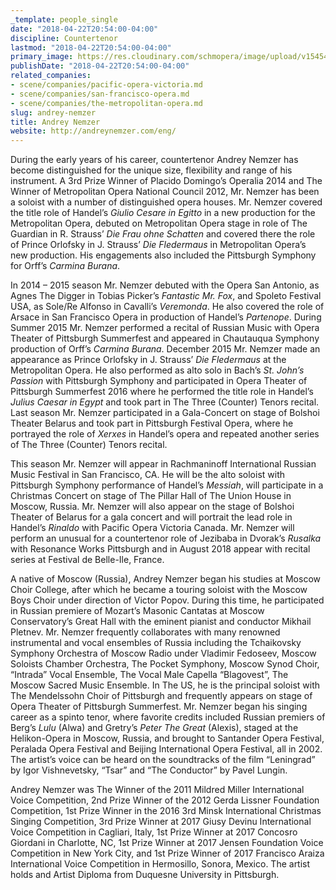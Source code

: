 ```yaml
---
_template: people_single
date: "2018-04-22T20:54:00-04:00"
discipline: Countertenor
lastmod: "2018-04-22T20:54:00-04:00"
primary_image: https://res.cloudinary.com/schmopera/image/upload/v1545409169/media/webhook-uploads/1524444711995/IMG_8879-2.jpg.jpg
publishDate: "2018-04-22T20:54:00-04:00"
related_companies:
- scene/companies/pacific-opera-victoria.md
- scene/companies/san-francisco-opera.md
- scene/companies/the-metropolitan-opera.md
slug: andrey-nemzer
title: Andrey Nemzer
website: http://andreynemzer.com/eng/
---
```


During the early years of his career, countertenor Andrey Nemzer has become distinguished for the unique size, flexibility and range of his instrument. A 3rd Prize Winner of Placido Domingo’s Operalia 2014 and The Winner of Metropolitan Opera National Council 2012, Mr. Nemzer has been a soloist with a number of distinguished opera houses. Mr. Nemzer covered the title role of Handel’s *Giulio Cesare in Egitto* in a new production for the Metropolitan Opera, debuted on Metropolitan Opera stage in role of The Guardian in R. Strauss’ *Die Frau ohne Schatten* and covered there the role of Prince Orlofsky in J. Strauss’ *Die Fledermaus* in Metropolitan Opera’s new production. His engagements also included the Pittsburgh Symphony for Orff’s *Carmina Burana*. 

In 2014 – 2015 season Mr. Nemzer debuted with the Opera San Antonio, as Agnes The Digger in Tobias Picker’s *Fantastic Mr. Fox*, and Spoleto Festival USA, as Sole/Re Alfonso in Cavalli’s *Veremonda*. He also covered the role of Arsace in San Francisco Opera in production of Handel’s *Partenope*. During Summer 2015 Mr. Nemzer performed a recital of Russian Music with Opera Theater of Pittsburgh Summerfest and appeared in Chautauqua Symphony production of Orff’s *Carmina Burana*. December 2015 Mr. Nemzer made an appearance as Prince Orlofsky in J. Strauss’ *Die Fledermaus* at the Metropolitan Opera. He also performed as alto solo in Bach’s *St. John’s Passion* with Pittsburgh Symphony and participated in Opera Theater of Pittsburgh Summerfest 2016 where he performed the title role in Handel’s *Julius Caesar in Egypt* and took part in The Three (Counter) Tenors recital. Last season Mr. Nemzer participated in a Gala-Concert on stage of Bolshoi Theater Belarus and took part in Pittsburgh Festival Opera, where he portrayed the role of *Xerxes* in Handel’s opera and repeated another series of The Three (Counter) Tenors recital. 

This season Mr. Nemzer will appear in Rachmaninoff International Russian Music Festival in San Francisco, CA. He will be the alto soloist with Pittsburgh Symphony performance of Handel’s *Messiah*, will participate in a Christmas Concert on stage of The Pillar Hall of The Union House in Moscow, Russia. Mr. Nemzer will also appear on the stage of Bolshoi Theater of Belarus for a gala concert and will portrait the lead role in Handel’s *Rinaldo* with Pacific Opera Victoria Canada. Mr. Nemzer will perform an unusual for a countertenor role of Jezibaba in Dvorak’s *Rusalka* with Resonance Works Pittsburgh and in August 2018 appear with recital series at Festival de Belle-Ile, France.

A native of Moscow (Russia), Andrey Nemzer began his studies at Moscow Choir College, after which he became a touring soloist with the Moscow Boys Choir under direction of Victor Popov. During this time, he participated in Russian premiere of Mozart’s Masonic Cantatas at Moscow Conservatory’s Great Hall with the eminent pianist and conductor Mikhail Pletnev. Mr. Nemzer frequently collaborates with many renowned instrumental and vocal ensembles of Russia including the Tchaikovsky Symphony Orchestra of Moscow Radio under Vladimir Fedoseev, Moscow Soloists Chamber Orchestra, The Pocket Symphony, Moscow Synod Choir, “Intrada” Vocal Ensemble, The Vocal Male Capella “Blagovest”, The Moscow Sacred Music Ensemble. In The US, he is the principal soloist with The Mendelssohn Choir of Pittsburgh and frequently appears on stage of Opera Theater of Pittsburgh Summerfest. Mr. Nemzer began his singing career as a spinto tenor, where favorite credits included Russian premiers of Berg’s *Lulu* (Alwa) and Gretry’s *Peter The Great* (Alexis), staged at the Helikon-Opera in Moscow, Russia, and brought to Santander Opera Festival, Peralada Opera Festival and Beijing International Opera Festival, all in 2002. The artist’s voice can be heard on the soundtracks of the film “Leningrad” by Igor Vishnevetsky, “Tsar” and “The Conductor” by Pavel Lungin. 

Andrey Nemzer was The Winner of the 2011 Mildred Miller International Voice Competition, 2nd Prize Winner of the 2012 Gerda Lissner Foundation Competition, 1st Prize Winner in the 2016 3rd Minsk International Christmas Singing Competition, 3rd Prize Winner at 2017 Giusy Devinu International Voice Competition in Cagliari, Italy, 1st Prize Winner at 2017 Concosro Giordani in Charlotte, NC, 1st Prize Winner at 2017 Jensen Foundation Voice Competition in New York City, and 1st Prize Winner of 2017 Francisco Araiza International Voice Competition in Hermosillo, Sonora, Mexico. The artist holds and Artist Diploma from Duquesne University in Pittsburgh.
